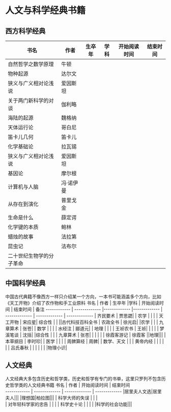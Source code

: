 # 人文与科学经典书籍

## 西方科学经典

 书名  | 作者 | 生卒年 |学科 | 开始阅读时间  | 结束时间  
------------ | ------------- |------------- |------------- | ------------- | ------------- 
| 自然哲学之数学原理  | 牛顿| |  |   |  |
| 物种起源  | 达尔文| |  |   |  |
| 狭义与广义相对论浅说   | 爱因斯坦| | |  |  |
| 关于两门新科学的对谈  | 伽利略| |  |   |  |
| 海陆的起源  | 魏格纳| |  |   |  |
| 天体运行论   | 哥白尼| | |  |  |
| 笛卡儿几何  | 笛卡儿| |  |   |  |
| 化学基础论  | 拉瓦锡| |  |   |  |
| 狭义与广义相对论浅说   | 爱因斯坦|  | |  |  |
| 基因论 | 摩尔根|| | | |
| 计算机与人脑 | 冯·诺伊曼|| |||
| 从存在到演化  | 普里戈金| |  |   |  |
| 生命是什么  | 薛定谔| |  |   |  |
| 化学键的本质   | 鲍林| | |  |  |
| 蜡烛的故事  | 法拉第| |  |   |  |
| 昆虫记   | 法布尔| | |  |  |
| 二十世纪生物学的分子革命|  |   |  |   |  |


## 中国科学经典
中国古代典籍不像西方一样只介绍某一个方向，一本书可能涵盖多个方向，比如《天工开物》介绍了农作物和手工业原料
 书名  | 作者 | 生卒年 |学科 | 开始阅读时间  | 结束时间  | 备注
------------ | ------------- |------------- |------------- | ------------- | ------------- | ------------- 
| 齐民要术  | 贾思勰| | 农学 |   |  |
| 天工开物 | 宋应星| 综合性 | | ||古代科技百科全书
| 农政全书 | 徐光启| |农学 | |
| 九章算术  | 张苍| | 数学 |   |  |
| 水经注  | 郦道元| | 地理 |   |  |
| 王祯农书 | 王祯| | | |
| 梦溪笔谈 | 沈括| |综合性 | |
| 九章算术  | 张苍| |  |   |  |
| 徐霞客游记 | 徐霞客 ||地理|||
| 本草纲目  | 李时珍| | 医学 |   |  |
| 周髀算经 | 周髀| | 数学、天文 | |
| 黄帝内经 |  | |  | | 
| 吕氏春秋 | | | | | |
|物理小识|

## 人文经典
人文经典大多包含历史和哲学类，历史和哲学有专门的书单，这里只罗列不包含历史哲学类的人文经典书籍
 书名  | 作者  | 开始阅读时间  | 结束时间  
------------ | ------------- | ------------- | ------------- 
|居里夫人文选|居里夫人|||
|理想国|柏拉图|||
| 科学大师的失误  |   |  |   
| 对年轻科学家的忠告   |    | | 
| 科学史十论 | | | |
|科学的社会功能|||
